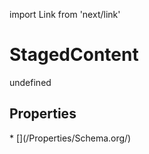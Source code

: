 import Link from 'next/link'
# StagedContent

undefined

## Properties

<Grid>
* [](/Properties/Schema.org/)

</Grid>

